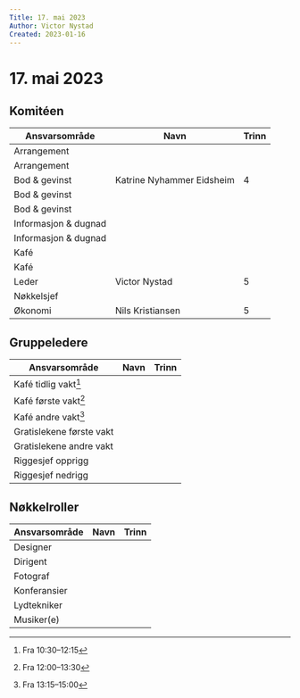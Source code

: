 ```yaml
---
Title: 17. mai 2023
Author: Victor Nystad
Created: 2023-01-16
---
```


# 17. mai 2023

## Komitéen

| Ansvarsområde | Navn | Trinn |
|--|--|--|
| Arrangement | | |
| Arrangement | | |
| Bod & gevinst | Katrine Nyhammer Eidsheim | 4 |
| Bod & gevinst |  |  |
| Bod & gevinst |  |  |
| Informasjon & dugnad | | |
| Informasjon & dugnad | | |
| Kafé | | |
| Kafé | | |
| Leder | Victor Nystad | 5 |
| Nøkkelsjef |  |  |
| Økonomi | Nils Kristiansen | 5 |

## Gruppeledere

| Ansvarsområde | Navn | Trinn |
|--|--|--|
| Kafé tidlig vakt[^1] | | |
| Kafé første vakt[^2] | | |
| Kafé andre vakt[^3] | | |
| Gratislekene første vakt | | |
| Gratislekene andre vakt | | |
| Riggesjef opprigg | | |
| Riggesjef nedrigg | | |


## Nøkkelroller

| Ansvarsområde | Navn | Trinn |
|--|--|--|
| Designer | | |
| Dirigent | | |
| Fotograf | | |
| Konferansier | | |
| Lydtekniker | | |
| Musiker(e) | | |



[^1]: Fra 10:30–12:15
[^2]: Fra 12:00–13:30
[^3]: Fra 13:15–15:00
